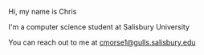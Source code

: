 Hi, my name is Chris

I'm a computer science student at Salisbury University

You can reach out to me at cmorse1@gulls.salisbury.edu
